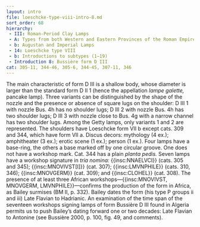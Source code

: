 ```yaml
---
layout: intro
file: loeschcke-type-viii-intro-8.md
sort_order: 68
hierarchy:
 - III: Roman-Period Clay Lamps
 - A: Types from both Western and Eastern Provinces of the Roman Empire
 - b: Augustan and Imperial Lamps
 - 14: Loeschcke type VIII
 - b: Introductions to subtypes (1–19)
 - Introduction 8: Bussière form D III
cat: 305-11, 344-46, 305-6, 344-45, 307-11, 346
---
```


The main characteristic of form D III is a shallow body, whose diameter is larger than the standard form D II 1 (hence the appellation *lampe galette,* pancake lamp). Three variants can be distinguished by the shape of the nozzle and the presence or absence of square lugs on the shoulder: D III 1 with nozzle Bus. 4h has no shoulder lugs; D III 2 with nozzle Bus. 4h has two shoulder lugs; D III 3 with nozzle close to Bus. 4g with a narrow channel has two shoulder lugs. Among the Getty lamps, only variants 1 and 2 are represented. The shoulders have Loeschcke form VII b except cats. 309 and 344, which have form VII a. Discus decors: mythology (4 ex.); amphitheater (3 ex.); erotic scene (1 ex.); person (1 ex.). Four lamps have a base-ring, the others a base marked off by one circular groove. One does not have a workshop mark. Cat. 344 has a plain *planta pedis.* Seven lamps have a workshop signature in *tria nomina:* {{insc:NNAELVCI}} (cats. 305 and 345); {{insc:MNOVIVST\[I\]}} (cat. 307); {{insc:LMVNPHILE}} (cats. 310, 346); {{insc:MNOVGERM}} (cat. 309); and {{insc:CLOHEL}} (cat. 308). The presence of at least three African workshops—{{insc:MNOVIVST, MNOVGERM, LMVNPHILE}}—confirms the production of the form in Africa, as Bailey surmises (BM II, p. 332). Bailey dates the form (his type P groups ii and iii) Late Flavian to Hadrianic. An examination of the time span of the seventeen workshops signing lamps of form Bussière D III found in Algeria permits us to push Bailey’s dating forward one or two decades: Late Flavian to Antonine (see Bussière 2000, p. 100, fig. 49, and comments).
